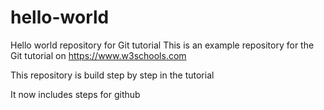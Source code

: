 # hello-world
Hello world repository for Git tutorial
This is an example repository for the Git tutorial on https://www.w3schools.com

This repository is build step by step in the tutorial

It now includes steps for github
